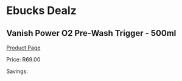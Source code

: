 
# Ebucks Dealz
## Vanish Power O2 Pre-Wash Trigger - 500ml
[Product Page](https://www.ebucks.com/web/shop/productSelected.do?prodId=380876134&catId=908586136)

Price: R69.00

Savings: 


	